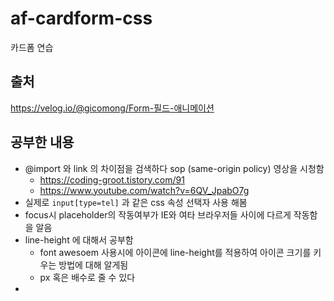 # af-cardform-css

카드폼 연습

## 출처

https://velog.io/@gicomong/Form-필드-애니메이션

## 공부한 내용

- @import 와 link 의 차이점을 검색하다 sop (same-origin policy) 영상을 시청함
  - https://coding-groot.tistory.com/91
  - https://www.youtube.com/watch?v=6QV_JpabO7g
- 실제로 `input[type=tel]` 과 같은 css 속성 선택자 사용 해봄
- focus시 placeholder의 작동여부가 IE와 여타 브라우저들 사이에 다르게 작동함을 알음
- line-height 에 대해서 공부함
  - font awesoem 사용시에 아이콘에 line-height를 적용하여 아이콘 크기를 키우는 방법에 대해 알게됨
  - px 혹은 배수로 줄 수 있다
- 